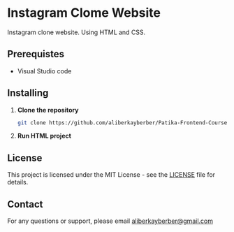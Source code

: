 # Instagram Clome Website
Instagram clone website. Using HTML and CSS. 

## Prerequistes
 - Visual Studio code 

## Installing

1. **Clone the repository**
   ```bash
   git clone https://github.com/aliberkayberber/Patika-Frontend-Course/tree/main/Week3/InstagramClone
   ```

2. **Run HTML project**

## License

This project is licensed under the MIT License - see the [LICENSE](LICENSE) file for details.

## Contact

For any questions or support, please email aliberkayberber@gmail.com